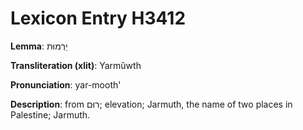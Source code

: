 # Lexicon Entry H3412

**Lemma**: יַרְמוּת

**Transliteration (xlit)**: Yarmûwth

**Pronunciation**: yar-mooth'

**Description**:
from רוּם; elevation; Jarmuth, the name of two places in Palestine; Jarmuth.

